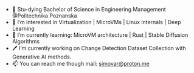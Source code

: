 - 📖 Stu-dying Bachelor of Science in Engineering Management @Politechnika Poznanska
- 👀 I’m interested in Virtualization | MicroVMs | Linux internals | Deep Learning
- 🌱 I’m currently learning: MicroVM architecture | Rust | Stable Diffusion Algorithms
- 🖊️ I’m currently working on Change Detection Dataset Collection with Generative AI methods.
- 📫 You can reach me though mail: simovar@proton.me
